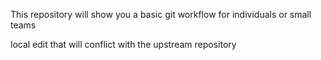 This repository will show you a basic git workflow for individuals or small teams

local edit that will conflict with the upstream repository
